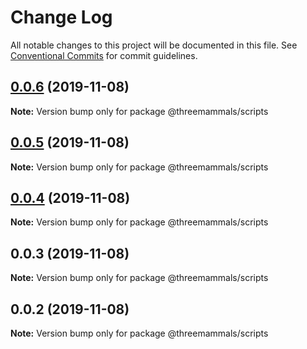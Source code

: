 # Change Log

All notable changes to this project will be documented in this file.
See [Conventional Commits](https://conventionalcommits.org) for commit guidelines.

## [0.0.6](https://github.com/ThreeMammals/gutenberg-to-react/compare/@threemammals/scripts@0.0.5...@threemammals/scripts@0.0.6) (2019-11-08)

**Note:** Version bump only for package @threemammals/scripts





## [0.0.5](https://github.com/ThreeMammals/gutenberg-to-react/compare/@threemammals/scripts@0.0.4...@threemammals/scripts@0.0.5) (2019-11-08)

**Note:** Version bump only for package @threemammals/scripts





## [0.0.4](https://github.com/ThreeMammals/gutenberg-to-react/compare/@threemammals/scripts@0.0.3...@threemammals/scripts@0.0.4) (2019-11-08)

**Note:** Version bump only for package @threemammals/scripts





## 0.0.3 (2019-11-08)

**Note:** Version bump only for package @threemammals/scripts





## 0.0.2 (2019-11-08)

**Note:** Version bump only for package @threemammals/scripts
